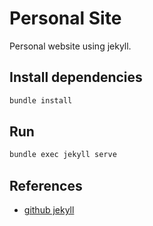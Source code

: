 # Personal Site

Personal website using jekyll.

## Install dependencies

```sh
bundle install
```

## Run 

```sh
bundle exec jekyll serve
```

## References

- [github jekyll](https://docs.github.com/en/pages/setting-up-a-github-pages-site-with-jekyll/creating-a-github-pages-site-with-jekyll)